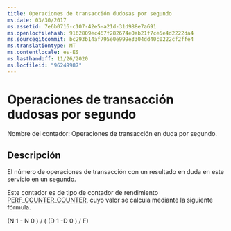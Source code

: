 ```yaml
---
title: Operaciones de transacción dudosas por segundo
ms.date: 03/30/2017
ms.assetid: 7e6b0716-c107-42e5-a21d-31d988e7a691
ms.openlocfilehash: 9162809ec467f282674e0ab21f7ce5e4d2222da4
ms.sourcegitcommit: bc293b14af795e0e999e3304dd40c0222cf2ffe4
ms.translationtype: MT
ms.contentlocale: es-ES
ms.lasthandoff: 11/26/2020
ms.locfileid: "96249987"
---
```

# <a name="transacted-operations-in-doubt-per-second"></a>Operaciones de transacción dudosas por segundo

Nombre del contador: Operaciones de transacción en duda por segundo.  
  
## <a name="description"></a>Descripción  

 El número de operaciones de transacción con un resultado en duda en este servicio en un segundo.  
  
 Este contador es de tipo de contador de rendimiento [PERF_COUNTER_COUNTER](/previous-versions/windows/it-pro/windows-server-2003/cc740048(v=ws.10)), cuyo valor se calcula mediante la siguiente fórmula.  
  
 (N 1 - N 0 ) / ( (D 1 -D 0 ) / F)
